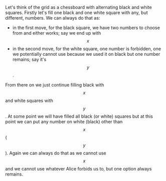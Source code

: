 Let's think of the grid as a chessboard with alternating black and white squares.  Firstly let's fill one black and one white square with any, but different, numbers.  We can always do that as:

- in the first move, for the black square, we have two numbers to choose from and either works; say we end up with $$x$$
- in the second move, for the white square, one number is forbidden, one we potentially cannot use because we used it on black but one number remains; say it's $$y$$.

From there on we just continue filling black with $$x$$ and white squares with $$y$$.  At some point we will have filled all black (or white) squares but at this point we can put any number on white (black) other than $$x$$ ($$y$$).  Again we can always do that as we cannot use $$x$$ and we cannot use whatever Alice forbids us to, but one option always remains.
